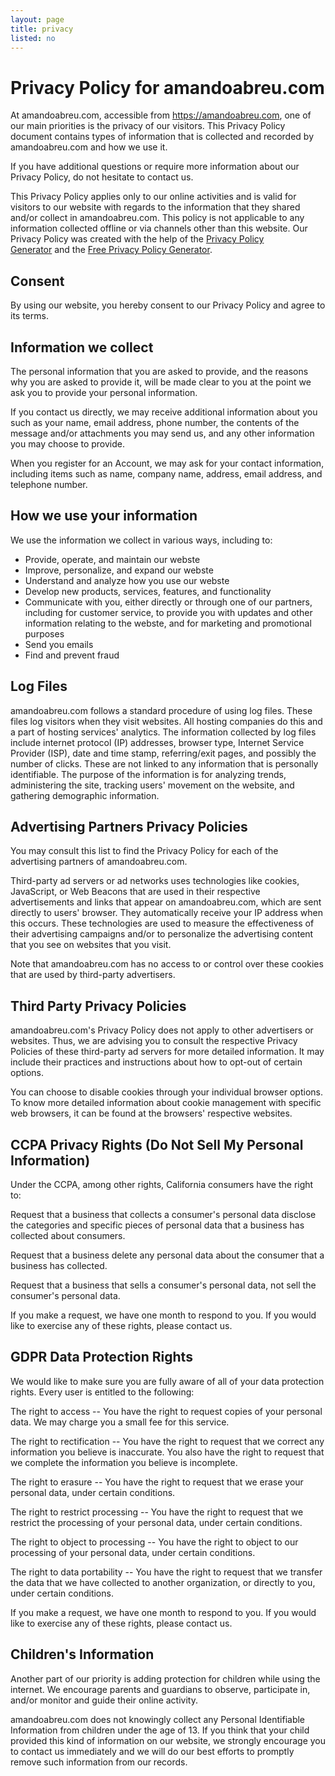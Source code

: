 ```yaml
---
layout: page
title: privacy
listed: no
---
```


Privacy Policy for amandoabreu.com
==================================

At amandoabreu.com, accessible from https://amandoabreu.com, one of our main priorities is the privacy of our visitors. This Privacy Policy document contains types of information that is collected and recorded by amandoabreu.com and how we use it.

If you have additional questions or require more information about our Privacy Policy, do not hesitate to contact us.

This Privacy Policy applies only to our online activities and is valid for visitors to our website with regards to the information that they shared and/or collect in amandoabreu.com. This policy is not applicable to any information collected offline or via channels other than this website. Our Privacy Policy was created with the help of the [Privacy Policy Generator](https://www.privacypolicygenerator.info/) and the [Free Privacy Policy Generator](https://www.generateprivacypolicy.com/#wizard).

Consent
-------

By using our website, you hereby consent to our Privacy Policy and agree to its terms.

Information we collect
----------------------

The personal information that you are asked to provide, and the reasons why you are asked to provide it, will be made clear to you at the point we ask you to provide your personal information.

If you contact us directly, we may receive additional information about you such as your name, email address, phone number, the contents of the message and/or attachments you may send us, and any other information you may choose to provide.

When you register for an Account, we may ask for your contact information, including items such as name, company name, address, email address, and telephone number.

How we use your information
---------------------------

We use the information we collect in various ways, including to:

-   Provide, operate, and maintain our webste
-   Improve, personalize, and expand our webste
-   Understand and analyze how you use our webste
-   Develop new products, services, features, and functionality
-   Communicate with you, either directly or through one of our partners, including for customer service, to provide you with updates and other information relating to the webste, and for marketing and promotional purposes
-   Send you emails
-   Find and prevent fraud

Log Files
---------

amandoabreu.com follows a standard procedure of using log files. These files log visitors when they visit websites. All hosting companies do this and a part of hosting services' analytics. The information collected by log files include internet protocol (IP) addresses, browser type, Internet Service Provider (ISP), date and time stamp, referring/exit pages, and possibly the number of clicks. These are not linked to any information that is personally identifiable. The purpose of the information is for analyzing trends, administering the site, tracking users' movement on the website, and gathering demographic information.

Advertising Partners Privacy Policies
-------------------------------------

You may consult this list to find the Privacy Policy for each of the advertising partners of amandoabreu.com.

Third-party ad servers or ad networks uses technologies like cookies, JavaScript, or Web Beacons that are used in their respective advertisements and links that appear on amandoabreu.com, which are sent directly to users' browser. They automatically receive your IP address when this occurs. These technologies are used to measure the effectiveness of their advertising campaigns and/or to personalize the advertising content that you see on websites that you visit.

Note that amandoabreu.com has no access to or control over these cookies that are used by third-party advertisers.

Third Party Privacy Policies
----------------------------

amandoabreu.com's Privacy Policy does not apply to other advertisers or websites. Thus, we are advising you to consult the respective Privacy Policies of these third-party ad servers for more detailed information. It may include their practices and instructions about how to opt-out of certain options.

You can choose to disable cookies through your individual browser options. To know more detailed information about cookie management with specific web browsers, it can be found at the browsers' respective websites.

CCPA Privacy Rights (Do Not Sell My Personal Information)
---------------------------------------------------------

Under the CCPA, among other rights, California consumers have the right to:

Request that a business that collects a consumer's personal data disclose the categories and specific pieces of personal data that a business has collected about consumers.

Request that a business delete any personal data about the consumer that a business has collected.

Request that a business that sells a consumer's personal data, not sell the consumer's personal data.

If you make a request, we have one month to respond to you. If you would like to exercise any of these rights, please contact us.

GDPR Data Protection Rights
---------------------------

We would like to make sure you are fully aware of all of your data protection rights. Every user is entitled to the following:

The right to access -- You have the right to request copies of your personal data. We may charge you a small fee for this service.

The right to rectification -- You have the right to request that we correct any information you believe is inaccurate. You also have the right to request that we complete the information you believe is incomplete.

The right to erasure -- You have the right to request that we erase your personal data, under certain conditions.

The right to restrict processing -- You have the right to request that we restrict the processing of your personal data, under certain conditions.

The right to object to processing -- You have the right to object to our processing of your personal data, under certain conditions.

The right to data portability -- You have the right to request that we transfer the data that we have collected to another organization, or directly to you, under certain conditions.

If you make a request, we have one month to respond to you. If you would like to exercise any of these rights, please contact us.

Children's Information
----------------------

Another part of our priority is adding protection for children while using the internet. We encourage parents and guardians to observe, participate in, and/or monitor and guide their online activity.

amandoabreu.com does not knowingly collect any Personal Identifiable Information from children under the age of 13. If you think that your child provided this kind of information on our website, we strongly encourage you to contact us immediately and we will do our best efforts to promptly remove such information from our records.